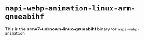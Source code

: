 # `napi-webp-animation-linux-arm-gnueabihf`

This is the **armv7-unknown-linux-gnueabihf** binary for `napi-webp-animation`
